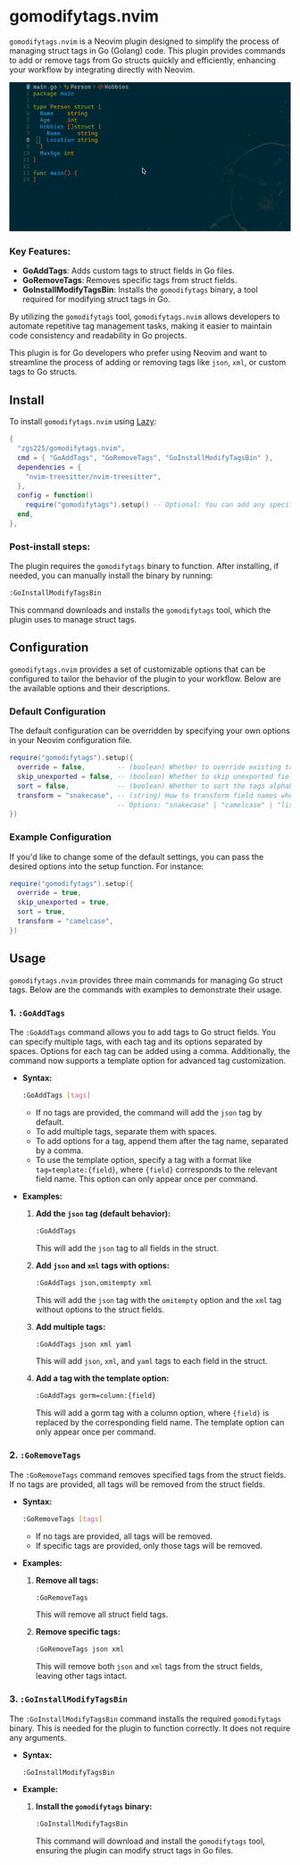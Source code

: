 # gomodifytags.nvim

`gomodifytags.nvim` is a Neovim plugin designed to simplify the process of managing struct tags in Go (Golang) code. This plugin provides commands to add or remove tags from Go structs quickly and efficiently, enhancing your workflow by integrating directly with Neovim.

![gomodifytags.nvim screenshot](./assets/screenshot.gif)

### Key Features:
- **GoAddTags**: Adds custom tags to struct fields in Go files.
- **GoRemoveTags**: Removes specific tags from struct fields.
- **GoInstallModifyTagsBin**: Installs the `gomodifytags` binary, a tool required for modifying struct tags in Go.

By utilizing the `gomodifytags` tool, `gomodifytags.nvim` allows developers to automate repetitive tag management tasks, making it easier to maintain code consistency and readability in Go projects. 

This plugin is for Go developers who prefer using Neovim and want to streamline the process of adding or removing tags like `json`, `xml`, or custom tags to Go structs.

## Install

To install `gomodifytags.nvim` using [Lazy](https://github.com/folke/lazy.nvim):

```lua
{
  "zgs225/gomodifytags.nvim",
  cmd = { "GoAddTags", "GoRemoveTags", "GoInstallModifyTagsBin" },
  dependencies = {
    "nvim-treesitter/nvim-treesitter",
  },
  config = function()
    require("gomodifytags").setup() -- Optional: You can add any specific configuration here if needed.
  end,
},
```

### Post-install steps:
The plugin requires the `gomodifytags` binary to function. After installing, if needed, you can manually install the binary by running:

```bash
:GoInstallModifyTagsBin
```

This command downloads and installs the `gomodifytags` tool, which the plugin uses to manage struct tags.

## Configuration

`gomodifytags.nvim` provides a set of customizable options that can be configured to tailor the behavior of the plugin to your workflow. Below are the available options and their descriptions.

### Default Configuration

The default configuration can be overridden by specifying your own options in your Neovim configuration file.

```lua
require("gomodifytags").setup({
  override = false,        -- (boolean) Whether to override existing tags when adding new ones.
  skip_unexported = false, -- (boolean) Whether to skip unexported fields in structs.
  sort = false,            -- (boolean) Whether to sort the tags alphabetically by the tag key.
  transform = "snakecase", -- (string) How to transform field names when adding tags.
                           -- Options: "snakecase" | "camelcase" | "lispcase" | "pascalcase" | "titlecase" | "keep"
})
```

### Example Configuration

If you'd like to change some of the default settings, you can pass the desired options into the setup function. For instance:

```lua
require("gomodifytags").setup({
  override = true,
  skip_unexported = true,
  sort = true,
  transform = "camelcase",
})
```

## Usage

`gomodifytags.nvim` provides three main commands for managing Go struct tags. Below are the commands with examples to demonstrate their usage.

### 1. `:GoAddTags`

The `:GoAddTags` command allows you to add tags to Go struct fields. You can specify multiple tags, with each tag and its options separated by spaces. Options for each tag can be added using a comma. Additionally, the command now supports a template option for advanced tag customization.

- **Syntax:**
  ```bash
  :GoAddTags [tags]
  ```

  - If no tags are provided, the command will add the `json` tag by default.
  - To add multiple tags, separate them with spaces.
  - To add options for a tag, append them after the tag name, separated by a comma.
  - To use the template option, specify a tag with a format like `tag=template:{field}`, where `{field}` corresponds to the relevant field name. This option can only appear once per command.

- **Examples:**

  1. **Add the `json` tag (default behavior):**
     ```bash
     :GoAddTags
     ```
     This will add the `json` tag to all fields in the struct.

  2. **Add `json` and `xml` tags with options:**
     ```bash
     :GoAddTags json,omitempty xml
     ```
     This will add the `json` tag with the `omitempty` option and the `xml` tag without options to the struct fields.

  3. **Add multiple tags:**
     ```bash
     :GoAddTags json xml yaml
     ```
     This will add `json`, `xml`, and `yaml` tags to each field in the struct.

  4. **Add a tag with the template option:**
      ```bash
      :GoAddTags gorm=column:{field}
      ```
      This will add a gorm tag with a column option, where `{field}` is replaced by the corresponding field name. The template option can only appear once per command.


### 2. `:GoRemoveTags`

The `:GoRemoveTags` command removes specified tags from the struct fields. If no tags are provided, all tags will be removed from the struct fields.

- **Syntax:**
  ```bash
  :GoRemoveTags [tags]
  ```

  - If no tags are provided, all tags will be removed.
  - If specific tags are provided, only those tags will be removed.

- **Examples:**

  1. **Remove all tags:**
     ```bash
     :GoRemoveTags
     ```
     This will remove all struct field tags.

  2. **Remove specific tags:**
     ```bash
     :GoRemoveTags json xml
     ```
     This will remove both `json` and `xml` tags from the struct fields, leaving other tags intact.

### 3. `:GoInstallModifyTagsBin`

The `:GoInstallModifyTagsBin` command installs the required `gomodifytags` binary. This is needed for the plugin to function correctly. It does not require any arguments.

- **Syntax:**
  ```bash
  :GoInstallModifyTagsBin
  ```

- **Example:**
  1. **Install the `gomodifytags` binary:**
     ```bash
     :GoInstallModifyTagsBin
     ```
     This command will download and install the `gomodifytags` tool, ensuring the plugin can modify struct tags in Go files.
